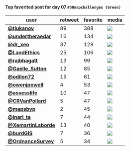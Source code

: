 #### Top favorited post for day 07 `#30mapchallenges (Green)`
| user                                            |   retweet |   favorite | media                                                           |
|-------------------------------------------------|-----------|------------|-----------------------------------------------------------------|
| **[@tjukanov](https://t.co/H2GKzR7SL2)**        |        89 |        388 | ![](http://pbs.twimg.com/media/EmIJOdWWoAEv28R.jpg)             |
| **[@undertheraedar](https://t.co/9RDDLGr1OA)**  |        16 |        134 | ![](http://pbs.twimg.com/tweet_video_thumb/EmOk6m7XEAEYifX.jpg) |
| **[@dr_xeo](https://t.co/0UfKEqDXLW)**          |        37 |        128 | ![](http://pbs.twimg.com/media/EmPC7nEXIAAhMkw.jpg)             |
| **[@LandEthics](https://t.co/HKhNPuyCCI)**      |        25 |        106 | ![](http://pbs.twimg.com/media/EmQR_xfXMAMKEmi.jpg)             |
| **[@rajbhagatt](https://t.co/gRbbcrDlyC)**      |        13 |         99 | ![](http://pbs.twimg.com/media/EmOketvU4AAS7O-.jpg)             |
| **[@Gaelle_Sutton](https://t.co/xdHZhLwhyF)**   |        12 |         85 | ![](http://pbs.twimg.com/media/EmJEioTWkAIktxf.jpg)             |
| **[@odilon72](https://t.co/nSI90e9byl)**        |        15 |         61 | ![](http://pbs.twimg.com/media/EmNR6qrXYAAWuYc.jpg)             |
| **[@owenjpowell](https://t.co/7taKBpoDmi)**     |         4 |         53 | ![](http://pbs.twimg.com/media/EmNWQqJXEAUHuDC.jpg)             |
| **[@assesslife](https://t.co/RWk417wvdA)**      |        10 |         47 | ![](http://pbs.twimg.com/media/EmMoOr_W4AAdlae.jpg)             |
| **[@CRVanPollard](https://t.co/ic9NkN8wNo)**    |         5 |         47 | ![](http://pbs.twimg.com/media/EmOEXqJW4AAZ9F9.jpg)             |
| **[@mapsbyp](https://t.co/ekpA8FxDNY)**         |         2 |         45 | ![](http://pbs.twimg.com/media/EmNyVuIXYAAujBF.jpg)             |
| **[@inari_ta](https://t.co/truNwI0c9U)**        |         7 |         44 | ![](http://pbs.twimg.com/media/EmPrhEGVkAA6P1E.png)             |
| **[@XemartinLaborde](https://t.co/u0SkXJkcDX)** |        13 |         40 | ![](http://pbs.twimg.com/media/EmOnNreXYAA0C3n.jpg)             |
| **[@burdGIS](https://t.co/66dsfchgqE)**         |         7 |         36 | ![](http://pbs.twimg.com/media/EmNMsdtXUAA7KBe.jpg)             |
| **[@OrdnanceSurvey](https://t.co/clJOq48kcV)**  |         5 |         34 | ![](http://pbs.twimg.com/media/EmNmd9uXYAIW0-N.jpg)             |
 
